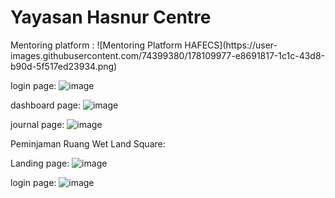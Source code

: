 <h1>Yayasan Hasnur Centre</h1>
Mentoring platform :
![Mentoring Platform HAFECS](https://user-images.githubusercontent.com/74399380/178109977-e8691817-1c1c-43d8-b90d-5f517ed23934.png)

login page:
![image](https://user-images.githubusercontent.com/74399380/178109877-8235b51b-486e-4c1b-b8a5-7ed2f831b573.png)

dashboard page:
![image](https://user-images.githubusercontent.com/74399380/178109903-4d85edd2-3a5c-471d-95e8-5283789a2865.png)

journal page:
![image](https://user-images.githubusercontent.com/74399380/178109955-c10392c2-f645-4c4a-a375-4debaa368304.png)


Peminjaman Ruang Wet Land Square:

Landing page:
![image](https://user-images.githubusercontent.com/74399380/178110153-827ababe-68cd-4d00-9059-df9ed600b3d4.png)

login page:
![image](https://user-images.githubusercontent.com/74399380/178110591-c39f0d4a-5d2e-47de-b56d-ffd743e55698.png)
